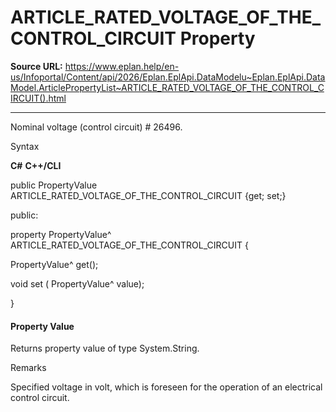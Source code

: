 # ARTICLE_RATED_VOLTAGE_OF_THE_CONTROL_CIRCUIT Property

**Source URL:** https://www.eplan.help/en-us/Infoportal/Content/api/2026/Eplan.EplApi.DataModelu~Eplan.EplApi.DataModel.ArticlePropertyList~ARTICLE_RATED_VOLTAGE_OF_THE_CONTROL_CIRCUIT().html

---

Nominal voltage (control circuit) # 26496.

Syntax

**C#**
**C++/CLI**


public PropertyValue ARTICLE_RATED_VOLTAGE_OF_THE_CONTROL_CIRCUIT {get; set;}

public:

property PropertyValue^ ARTICLE_RATED_VOLTAGE_OF_THE_CONTROL_CIRCUIT {

   PropertyValue^ get();

   void set (    PropertyValue^ value);

}


#### Property Value

Returns property value of type System.String.

Remarks

Specified voltage in volt, which is foreseen for the operation of an electrical control circuit.
